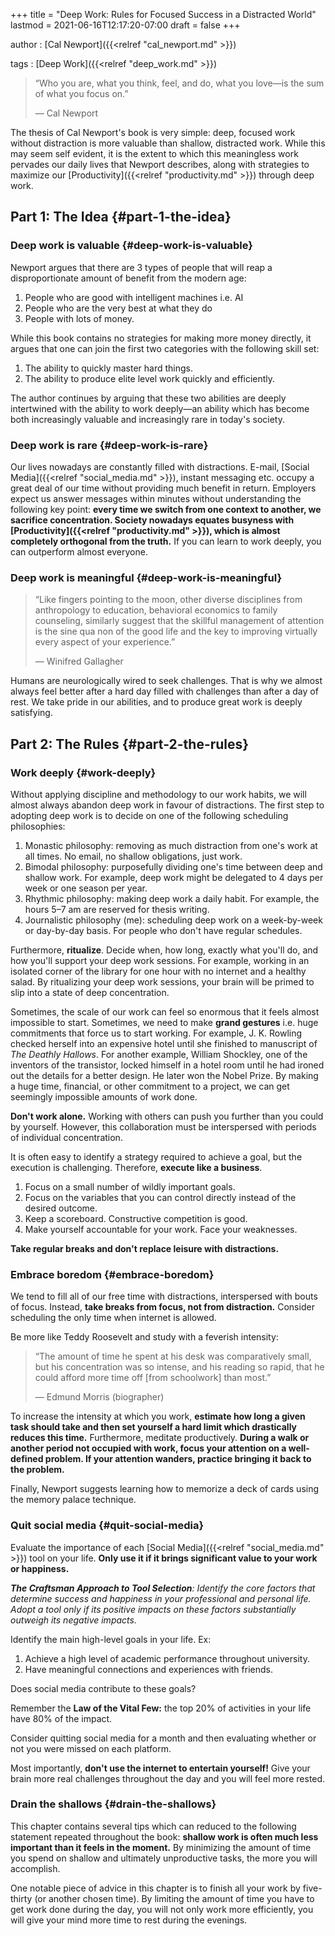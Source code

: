 +++
title = "Deep Work: Rules for Focused Success in a Distracted World"
lastmod = 2021-06-16T12:17:20-07:00
draft = false
+++

author
: [Cal Newport]({{<relref "cal_newport.md" >}})

tags
: [Deep Work]({{<relref "deep_work.md" >}})

> “Who you are, what you think, feel, and do, what you love—is the sum of what you focus on.”
>
> — Cal Newport

The thesis of Cal Newport's book is very simple: deep, focused work without distraction is more valuable than shallow, distracted work. While this may seem self evident, it is the extent to which this meaningless work pervades our daily lives that Newport describes, along with strategies to maximize our [Productivity]({{<relref "productivity.md" >}}) through deep work.


## **Part 1: The Idea** {#part-1-the-idea}


### **Deep work is valuable** {#deep-work-is-valuable}

Newport argues that there are 3 types of people that will reap a disproportionate amount of benefit from the modern age:

1.  People who are good with intelligent machines i.e. AI
2.  People who are the very best at what they do
3.  People with lots of money.

While this book contains no strategies for making more money directly, it argues that one can join the first two categories with the following skill set:

1.  The ability to quickly master hard things.
2.  The ability to produce elite level work quickly and efficiently.

The author continues by arguing that these two abilities are deeply intertwined with the ability to work deeply—an ability which has become both increasingly valuable and increasingly rare in today's society.


### **Deep work is rare** {#deep-work-is-rare}

Our lives nowadays are constantly filled with distractions. E-mail, [Social Media]({{<relref "social_media.md" >}}), instant messaging etc. occupy a great deal of our time without providing much benefit in return. Employers expect us answer messages within minutes without understanding the following key point: **every time we switch from one context to another, we sacrifice concentration. Society nowadays equates busyness with [Productivity]({{<relref "productivity.md" >}}), which is almost completely orthogonal from the truth.** If you can learn to work deeply, you can outperform almost everyone.


### **Deep work is meaningful** {#deep-work-is-meaningful}

> “Like fingers pointing to the moon, other diverse disciplines from anthropology to education, behavioral economics to family counseling, similarly suggest that the skillful management of attention is the sine qua non of the good life and the key to improving virtually every aspect of your experience.”
>
> — Winifred Gallagher

Humans are neurologically wired to seek challenges. That is why we almost always feel better after a hard day filled with challenges than after a day of rest. We take pride in our abilities, and to produce great work is deeply satisfying.


## **Part 2: The Rules** {#part-2-the-rules}


### **Work deeply** {#work-deeply}

Without applying discipline and methodology to our work habits, we will almost always abandon deep work in favour of distractions. The first step to adopting deep work is to decide on one of the following scheduling philosophies:

1.  Monastic philosophy: removing as much distraction from one's work at all times. No email, no shallow obligations, just work.
2.  Bimodal philosophy: purposefully dividing one's time between deep and shallow work. For example, deep work might be delegated to 4 days per week or one season per year.
3.  Rhythmic philosophy: making deep work a daily habit. For example, the hours 5–7 am are reserved for thesis writing.
4.  Journalistic philosophy (me): scheduling deep work on a week-by-week or day-by-day basis. For people who don't have regular schedules.

Furthermore, **ritualize**. Decide when, how long, exactly what you'll do, and how you'll support your deep work sessions. For example, working in an isolated corner of the library for one hour with no internet and a healthy salad. By ritualizing your deep work sessions, your brain will be primed to slip into a state of deep concentration.

Sometimes, the scale of our work can feel so enormous that it feels almost impossible to start. Sometimes, we need to make **grand gestures** i.e. huge commitments that force us to start working. For example, J. K. Rowling checked herself into an expensive hotel until she finished to manuscript of _The Deathly Hallows_. For another example, William Shockley, one of the inventors of the transistor, locked himself in a hotel room until he had ironed out the details for a better design. He later won the Nobel Prize. By making a huge time, financial, or other commitment to a project, we can get seemingly impossible amounts of work done.

**Don't work alone.** Working with others can push you further than you could by yourself. However, this collaboration must be interspersed with periods of individual concentration.

It is often easy to identify a strategy required to achieve a goal, but the execution is challenging. Therefore, **execute like a business**.

1.  Focus on a small number of wildly important goals.
2.  Focus on the variables that you can control directly instead of the desired outcome.
3.  Keep a scoreboard. Constructive competition is good.
4.  Make yourself accountable for your work. Face your weaknesses.

**Take regular breaks and don't replace leisure with distractions.**


### **Embrace boredom** {#embrace-boredom}

We tend to fill all of our free time with distractions, interspersed with bouts of focus. Instead, **take breaks from focus, not from distraction.** Consider scheduling the only time when internet is allowed.

Be more like Teddy Roosevelt and study with a feverish intensity:

> “The amount of time he spent at his desk was comparatively small, but his concentration was so intense, and his reading so rapid, that he could afford more time off [from schoolwork] than most.”
>
> — Edmund Morris (biographer)

To increase the intensity at which you work, **estimate how long a given task should take and then set yourself a hard limit which drastically reduces this time.** Furthermore, meditate productively. **During a walk or another period not occupied with work, focus your attention on a well-defined problem. If your attention wanders, practice bringing it back to the problem.**

Finally, Newport suggests learning how to memorize a deck of cards using the memory palace technique.


### **Quit social media** {#quit-social-media}

Evaluate the importance of each [Social Media]({{<relref "social_media.md" >}}) tool on your life. **Only use it if it brings significant value to your work or happiness.**

_**The Craftsman Approach to Tool Selection**: Identify the core factors that determine success and happiness in your professional and personal life. Adopt a tool only if its positive impacts on these factors substantially outweigh its negative impacts._

Identify the main high-level goals in your life. Ex:

1.  Achieve a high level of academic performance throughout university.
2.  Have meaningful connections and experiences with friends.

Does social media contribute to these goals?

Remember the **Law of the Vital Few:** the top 20% of activities in your life have 80% of the impact.

Consider quitting social media for a month and then evaluating whether or not you were missed on each platform.

Most importantly, **don't use the internet to entertain yourself!** Give your brain more real challenges throughout the day and you will feel more rested.


### **Drain the shallows** {#drain-the-shallows}

This chapter contains several tips which can reduced to the following statement repeated throughout the book: **shallow work is often much less important than it feels in the moment.** By minimizing the amount of time you spend on shallow and ultimately unproductive tasks, the more you will accomplish.

One notable piece of advice in this chapter is to finish all your work by five-thirty (or another chosen time). By limiting the amount of time you have to get work done during the day, you will not only work more efficiently, you will give your mind more time to rest during the evenings.